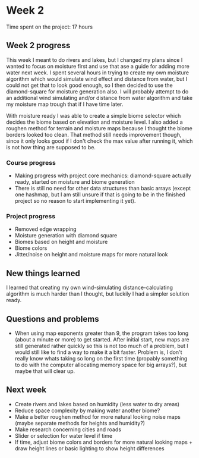 # Week 2

Time spent on the project: 17 hours

## Week 2 progress

This week I meant to do rivers and lakes, but I changed my plans since I wanted to focus on moisture 
first and use that ase a guide for adding more water next week. I spent several hours in trying to create my own moisture algorithm which would simulate wind effect and distance from water, but I could not get that to look good enough, so I then decided to use the diamond-square for moisture generation also. I will probably attempt to do an additional wind simulating and/or distance from water algorithm and take my moisture map trough that if I have time later.

With moisture ready I was able to create a simple biome selector which decides the biome based on elevation and moisture level. I also added a roughen method for terrain and moisture maps because I thought the biome borders looked too clean. That method still needs improvement though, since it only looks good if I don't check the max value after running it, which is not how thing are supposed to be. 

### Course progress

* Making progress with project core mechanics: diamond-square actually ready, 
started on moisture and biome generation
* There is still no need for other data structures than basic arrays (except one hashmap, but I am still unsure if that is going to be in the finished project so no reason to start implementing it yet). 

### Project progress

* Removed edge wrapping
* Moisture generation with diamond square
* Biomes based on height and moisture
* Biome colors
* Jitter/noise on height and moisture maps for more natural look

## New things learned

I learned that creating my own wind-simulating distance-calculating algorithm is much harder than I thought, but luckily I had a simpler solution ready. 

## Questions and problems

* When using map exponents greater than 9, the program takes too long (about a minute or more) to 
get started. After initial start, new maps are still generated rather quickly so this is not too much of a problem, but I would still like to find a way to make it a bit faster. Problem is, I don't really know whats taking so long on the first time (propably something to do with the computer allocating memory space for big arrays?), but maybe that will clear up. 

## Next week

* Create rivers and lakes based on humidity (less water to dry areas)
* Reduce space complexity by making water another biome?
* Make a better roughen method for more natural looking noise maps (maybe separate methods for heights and humidity?)
* Make research concerning cities and roads
* Slider or selection for water level if time
* If time, adjust biome colors and borders for more natural looking maps + draw height lines
or basic lighting to show height differences
